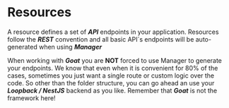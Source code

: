 # Resources

A resource defines a set of **_API_** endpoints in your application. Resources follow the **_REST_** convention and all basic API´s endpoints will be auto-generated when using **_Manager_**

When working with **_Goat_** you are **NOT** forced to use Manager to generate your endpoints. We know that even when it is convenient for 80% of the cases, sometimes you just want a single route or custom logic over the code. So other than the folder structure, you can go ahead an use your **_Loopback / NestJS_** backend as you like. Remember that **_Goat_** is not the framework here!
